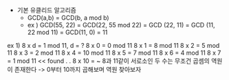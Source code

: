 - 기본 유클리드 알고리즘
	- GCD(a,b) = GCD(b, a mod b)
	- ex ) GCD(55, 22) = GCD(22, 55 mod 22) 
	  = GCD (22, 11) = GCD (11, 22 mod 11)
	  = GCD(11, 0) = 11

ex 1) 8 x d = 1 mod 11, d = ?
	8 x 0 = 0 mod 11
	8 x 1 = 8 mod 11
	8 x 2 = 5 mod 11
	8 x 3 = 2 mod 11
	8 x 4 = 10 mod 11
	8 x 5 = 7 mod 11
	8 x 6 = 4 mod 11
	8 x 7 = 1 mod 11 << found
	.
	.
	8 x 10 = ~
	8과 11같이 서로소인 두 수는 무조건 곱셈의 역원이 존재한다
	-> 0부터 10까지 곱해보며 역원 찾아보자